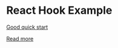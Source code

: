 # React Hook Example

[Good quick start](https://blog.bitsrc.io/understanding-hooks-in-react-a-deep-dive-d5d5dc88ecd9)

[Read more](https://reactjs.org/docs/hooks-reference.html)